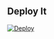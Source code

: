 ## Deploy It 
[![Deploy](https://www.herokucdn.com/deploy/button.svg)](https://heroku.com/deploy?template=https://github.com/greg84-hub/123)


